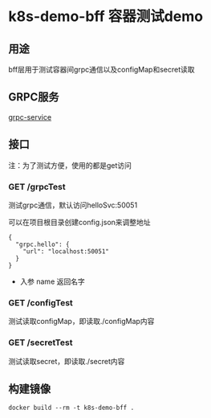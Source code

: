 # k8s-demo-bff  容器测试demo

## 用途
bff层用于测试容器间grpc通信以及configMap和secret读取

## GRPC服务
[grpc-service](https://github.com/lenodeCC/k8s-demo-service)

## 接口
注：为了测试方便，使用的都是get访问

### GET /grpcTest
测试grpc通信，默认访问helloSvc:50051

可以在项目根目录创建config.json来调整地址
```
{
  "grpc.hello": {
    "url": "localhost:50051"
  }
}

```


* 入参 name 返回名字

### GET /configTest
测试读取configMap，即读取./configMap内容
### GET /secretTest
测试读取secret，即读取./secret内容

## 构建镜像
```
docker build --rm -t k8s-demo-bff .
```
